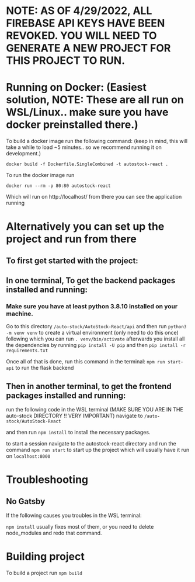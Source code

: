 # NOTE: AS OF 4/29/2022, ALL FIREBASE API KEYS HAVE BEEN REVOKED. YOU WILL NEED TO GENERATE A NEW PROJECT FOR THIS PROJECT TO RUN.


# Running on Docker: (Easiest solution, NOTE: These are all run on WSL/Linux.. make sure you have docker preinstalled there.)
To build a docker image run the following command: (keep in mind, this will take a while to load ~5 minutes.. so we recommend running it on development.)
```
docker build -f Dockerfile.SingleCombined -t autostock-react .
```

To run the docker image run 
```
docker run --rm -p 80:80 autostock-react 
```
Which will run on http://localhost/ from there you can see the application running

# Alternatively you can set up the project and run from there
## To first get started with the project:
## In one terminal, To get the backend packages installed and running: 
### Make sure you have at least python 3.8.10 installed on your machine.

Go to this directory 
`/auto-stock/AutoStock-React/api`
and then run 
`python3 -m venv venv` to create a virtual environment (only need to do this once) 
following which you can run 
`. venv/bin/activate`
afterwards you install all the dependencies by running 
`pip install -U pip` and then
`pip install -r requirements.txt`  

Once all of that is done, run this command in the terminal:
`npm run start-api` to run the flask backend

## Then in another terminal, to get the frontend packages installed and running: 
run the following code in the WSL terminal (MAKE SURE YOU ARE IN THE auto-stock DIRECTORY !! VERY IMPORTANT)
navigate to `/auto-stock/AutoStock-React`

and then run `npm install` to install the necessary packages. 

to start a session navigate to the autostock-react directory and run the command 
`npm run start` to start up the project
which will usually have it run on `localhost:8000`



# Troubleshooting
## No Gatsby
If the following causes you troubles in the WSL terminal:

`npm install` usually fixes most of them, or you need to delete node_modules and redo that command. 


# Building project
To build a project run 
`npm build`


